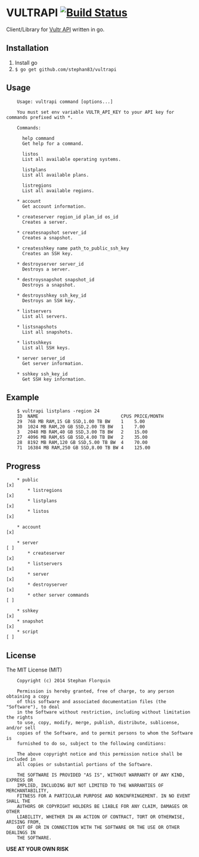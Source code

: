 # VULTRAPI [![Build Status](https://travis-ci.org/stephan83/vultrapi.svg?branch=master)](https://travis-ci.org/stephan83/vultrapi)

Client/Library for [Vultr API](https://vultr.com) written in go.

## Installation

1. Install go
2. `$ go get github.com/stephan83/vultrapi`

## Usage
				
		Usage: vultrapi command [options...]

		You must set env variable VULTR_API_KEY to your API key for commands prefixed with *.

		Commands:

		  help command
		  Get help for a command.

		  listos
		  List all available operating systems.

		  listplans
		  List all available plans.

		  listregions
		  List all available regions.

		* account
		  Get account information.

		* createserver region_id plan_id os_id
		  Creates a server.

		* createsnapshot server_id
		  Creates a snapshot.

		* createsshkey name path_to_public_ssh_key
		  Creates an SSH key.

		* destroyserver server_id
		  Destroys a server.

		* destroysnapshot snapshot_id
		  Destroys a snapshot.

		* destroysshkey ssh_key_id
		  Destroys an SSH key.

		* listservers
		  List all servers.

		* listsnapshots
		  List all snapshots.

		* listsshkeys
		  List all SSH keys.

		* server server_id
		  Get server information.

		* sshkey ssh_key_id
		  Get SSH key information.

## Example

		$ vultrapi listplans -region 24
		ID  NAME                               CPUS PRICE/MONTH
		29  768 MB RAM,15 GB SSD,1.00 TB BW    1    5.00
		30  1024 MB RAM,20 GB SSD,2.00 TB BW   1    7.00
		3   2048 MB RAM,40 GB SSD,3.00 TB BW   2    15.00
		27  4096 MB RAM,65 GB SSD,4.00 TB BW   2    35.00
		28  8192 MB RAM,120 GB SSD,5.00 TB BW  4    70.00
		71  16384 MB RAM,250 GB SSD,8.00 TB BW 4    125.00

## Progress

		* public                                                                  [x]
			* listregions                                                         [x]
			* listplans                                                           [x]
			* listos                                                              [x]

		* account                                                                 [x]

		* server                                                                  [ ]
			* createserver                                                        [x]
			* listservers                                                         [x]
			* server                                                              [x]
			* destroyserver                                                       [x]
			* other server commands                                               [ ]

		* sshkey                                                                  [x]
		* snapshot                                                                [x]
		* script                                                                  [ ]

## License

The MIT License (MIT)

		Copyright (c) 2014 Stephan Florquin

		Permission is hereby granted, free of charge, to any person obtaining a copy
		of this software and associated documentation files (the "Software"), to deal
		in the Software without restriction, including without limitation the rights
		to use, copy, modify, merge, publish, distribute, sublicense, and/or sell
		copies of the Software, and to permit persons to whom the Software is
		furnished to do so, subject to the following conditions:

		The above copyright notice and this permission notice shall be included in
		all copies or substantial portions of the Software.

		THE SOFTWARE IS PROVIDED "AS IS", WITHOUT WARRANTY OF ANY KIND, EXPRESS OR
		IMPLIED, INCLUDING BUT NOT LIMITED TO THE WARRANTIES OF MERCHANTABILITY,
		FITNESS FOR A PARTICULAR PURPOSE AND NONINFRINGEMENT. IN NO EVENT SHALL THE
		AUTHORS OR COPYRIGHT HOLDERS BE LIABLE FOR ANY CLAIM, DAMAGES OR OTHER
		LIABILITY, WHETHER IN AN ACTION OF CONTRACT, TORT OR OTHERWISE, ARISING FROM,
		OUT OF OR IN CONNECTION WITH THE SOFTWARE OR THE USE OR OTHER DEALINGS IN
		THE SOFTWARE.

**USE AT YOUR OWN RISK**
